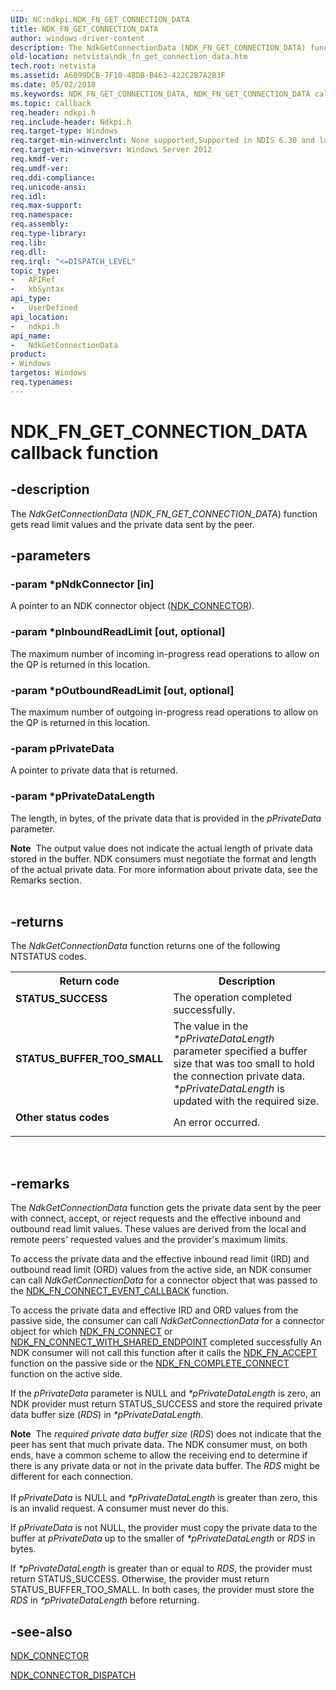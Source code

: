 ```yaml
---
UID: NC:ndkpi.NDK_FN_GET_CONNECTION_DATA
title: NDK_FN_GET_CONNECTION_DATA
author: windows-driver-content
description: The NdkGetConnectionData (NDK_FN_GET_CONNECTION_DATA) function gets read limit values and the private data sent by the peer.
old-location: netvista\ndk_fn_get_connection_data.htm
tech.root: netvista
ms.assetid: A6099DCB-7F10-4BDB-B463-422C2B7A2B3F
ms.date: 05/02/2018
ms.keywords: NDK_FN_GET_CONNECTION_DATA, NDK_FN_GET_CONNECTION_DATA callback, NdkGetConnectionData, NdkGetConnectionData callback function [Network Drivers Starting with Windows Vista], ndkpi/NdkGetConnectionData, netvista.ndk_fn_get_connection_data
ms.topic: callback
req.header: ndkpi.h
req.include-header: Ndkpi.h
req.target-type: Windows
req.target-min-winverclnt: None supported,Supported in NDIS 6.30 and later.
req.target-min-winversvr: Windows Server 2012
req.kmdf-ver: 
req.umdf-ver: 
req.ddi-compliance: 
req.unicode-ansi: 
req.idl: 
req.max-support: 
req.namespace: 
req.assembly: 
req.type-library: 
req.lib: 
req.dll: 
req.irql: "<=DISPATCH_LEVEL"
topic_type:
-	APIRef
-	kbSyntax
api_type:
-	UserDefined
api_location:
-	ndkpi.h
api_name:
-	NdkGetConnectionData
product:
- Windows
targetos: Windows
req.typenames: 
---
```


# NDK_FN_GET_CONNECTION_DATA callback function


## -description


The <i>NdkGetConnectionData</i>  (<i>NDK_FN_GET_CONNECTION_DATA</i>) function gets read limit values and the private data sent by the peer.


## -parameters




### -param *pNdkConnector [in]

A pointer to an NDK connector object (<a href="https://msdn.microsoft.com/library/windows/hardware/hh439852">NDK_CONNECTOR</a>).


### -param *pInboundReadLimit [out, optional]

The maximum number of incoming in-progress read operations to allow on the QP is returned in this location.


### -param *pOutboundReadLimit [out, optional]

The maximum number of outgoing in-progress read operations to allow on the QP is returned in this location.


### -param pPrivateData

A pointer to private data that is returned.




### -param *pPrivateDataLength

The length, in bytes, of the private data that is provided in the <i>pPrivateData</i> parameter.

<div class="alert"><b>Note</b>  The output value does not indicate the actual length of private data stored in the buffer. NDK consumers must negotiate the format and length of the actual private data. For more information about private data, see the Remarks section.</div>
<div> </div>

## -returns



The <i>NdkGetConnectionData</i> function returns one of the following NTSTATUS codes.

<table>
<tr>
<th>Return code</th>
<th>Description</th>
</tr>
<tr>
<td width="40%">
<dl>
<dt><b>STATUS_SUCCESS</b></dt>
</dl>
</td>
<td width="60%">
The operation completed successfully.

</td>
</tr>
<tr>
<td width="40%">
<dl>
<dt><b>STATUS_BUFFER_TOO_SMALL</b></dt>
</dl>
</td>
<td width="60%">
The value in the <i>*pPrivateDataLength</i> parameter specified a buffer size that was too small to hold the connection private data. <i>*pPrivateDataLength</i> is updated with the required size.

</td>
</tr>
<tr>
<td width="40%">
<dl>
<dt><b>Other status codes</b></dt>
</dl>
</td>
<td width="60%">
An error occurred. 

</td>
</tr>
</table>
 




## -remarks



The <i>NdkGetConnectionData</i>   function gets the private data sent by the peer with connect, accept, or reject requests and the effective inbound and outbound read limit values. These values are derived from the local and remote peers' requested values and the provider's maximum limits.

To access the private data and the effective inbound read limit (IRD) and outbound read limit (ORD) values from the active side, an NDK consumer can call <i>NdkGetConnectionData</i> for a connector object that was  passed to the <a href="https://msdn.microsoft.com/library/windows/hardware/hh439867">NDK_FN_CONNECT_EVENT_CALLBACK</a> function.   

To access the private data and effective IRD and ORD values from the passive side, the consumer can call <i>NdkGetConnectionData</i> for a connector object for which <a href="https://msdn.microsoft.com/library/windows/hardware/hh439865">NDK_FN_CONNECT</a> or  <a href="https://msdn.microsoft.com/library/windows/hardware/hh439868">NDK_FN_CONNECT_WITH_SHARED_ENDPOINT</a> completed successfully An NDK consumer will not call this function after it calls the <a href="https://msdn.microsoft.com/library/windows/hardware/hh439857">NDK_FN_ACCEPT</a> function on the passive side or the <a href="https://msdn.microsoft.com/library/windows/hardware/hh439864">NDK_FN_COMPLETE_CONNECT</a> function  on the active side.


If  the <i>pPrivateData</i> parameter  is NULL and <i>*pPrivateDataLength</i> is zero, an NDK provider must return STATUS_SUCCESS and store the required private data buffer size (<i>RDS</i>) in <i>*pPrivateDataLength</i>. 

<div class="alert"><b>Note</b>  The <i>required private data buffer size</i> (<i>RDS</i>) does not  indicate that the peer has sent that much private data. The  NDK consumer must, on both ends, have a common scheme to allow the receiving end to determine if  there is any private data or not in the private data buffer. The <i>RDS</i> might be different for each connection. 
</div>
<div> </div>
If <i>pPrivateData</i> is NULL and <i>*pPrivateDataLength</i> is greater than zero, this is an invalid request. A consumer must never do this.


If <i>pPrivateData</i> is not NULL, the provider must copy the private data to the buffer at  <i>pPrivateData</i> up to the smaller of <i>*pPrivateDataLength</i> or <i>RDS</i> in  bytes. 

If <i>*pPrivateDataLength</i> is greater than or equal to <i>RDS</i>, the provider must return STATUS_SUCCESS. Otherwise, the provider must return STATUS_BUFFER_TOO_SMALL. In both cases, the provider must store the <i>RDS</i> in <i>*pPrivateDataLength</i> before returning.  





## -see-also




<a href="https://msdn.microsoft.com/library/windows/hardware/hh439852">NDK_CONNECTOR</a>



<a href="https://msdn.microsoft.com/library/windows/hardware/hh439853">NDK_CONNECTOR_DISPATCH</a>
 

 

